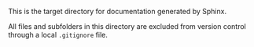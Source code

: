 This is the target directory for documentation generated by Sphinx. 

All files and subfolders in this directory are excluded from version control through a local `.gitignore` file.
